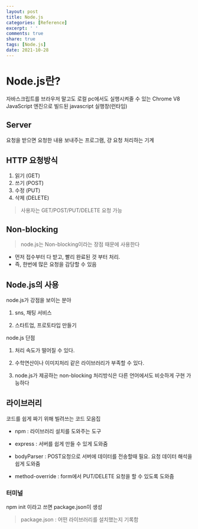 ```yaml
---
layout: post
title: Node.js
categories: [Reference]
excerpt: ' '
comments: true
share: true
tags: [Node.js]
date: 2021-10-28
---
```


# Node.js란?

자바스크립트를 브라우저 말고도 로컬 pc에서도 실행시켜줄 수 있는 Chrome V8 JavaScript 엔진으로 빌드된 javascript 실행창(런타임)

## Server

요청을 받으면 요청한 내용 보내주는 프로그램, 걍 요청 처리하는 기계

## HTTP 요청방식

1. 읽기 (GET)
2. 쓰기 (POST)
3. 수정 (PUT)
4. 삭제 (DELETE)

> 사용자는 GET/POST/PUT/DELETE 요청 가능

## Non-blocking

>node.js는 Non-blocking이라는 장점 때문에 사용한다

- 먼저 접수부터 다 받고, 빨리 완료된 것 부터 처리. 
- 즉, 한번에 많은 요청을 감당할 수 있음

## Node.js의 사용

node.js가 강점을 보이는 분야 

1. sns, 채팅 서비스

2. 스타트업, 프로토타입 만들기

node.js 단점

1. 처리 속도가 떨어질 수 있다.

2. 수학연산이나 이미지처리 같은 라이브러리가 부족할 수 있다.
3. node.js가 제공하는 non-blocking 처리방식은 다른 언어에서도 비슷하게 구현 가능하다 

## 라이브러리

코드를 쉽게 짜기 위해 빌려쓰는 코드 모음집

- npm : 라이브러리 설치를 도와주는 도구

- express : 서버를 쉽게 만들 수 있게 도와줌

- bodyParser : POST요청으로 서버에 데이터를 전송할때 필요. 요청 데이터 해석을 쉽게 도와줌
- method-override : form에서 PUT/DELETE 요청을 할 수 있도록 도와줌

### 터미널

npm init 이라고 쓰면 package.json이 생성

> package.json : 어떤 라이브러리를 설치했는지 기록함

